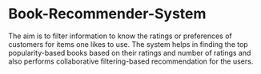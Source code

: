 # Book-Recommender-System
The aim is to filter information to know the ratings or preferences of customers for items one likes to use. The system helps in finding the top popularity-based books based on their ratings and number of ratings and also performs collaborative filtering-based recommendation for the users.
